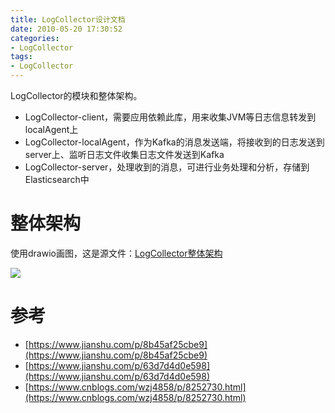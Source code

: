 ```yaml
---
title: LogCollector设计文档
date: 2010-05-20 17:30:52
categories: 
- LogCollector
tags:
- LogCollector
---
```


LogCollector的模块和整体架构。

<!--more-->

- LogCollector-client，需要应用依赖此库，用来收集JVM等日志信息转发到localAgent上
- LogCollector-localAgent，作为Kafka的消息发送端，将接收到的日志发送到server上、监听日志文件收集日志文件发送到Kafka
- LogCollector-server，处理收到的消息，可进行业务处理和分析，存储到Elasticsearch中

# 整体架构

使用drawio画图，这是源文件：[LogCollector整体架构](/LogCollector设计文档/LogCollector整体架构.drawio)

![](/LogCollector设计文档/LogCollector整体架构.png)

# 参考

- [https://www.jianshu.com/p/8b45af25cbe9](https://www.jianshu.com/p/8b45af25cbe9)
- [https://www.jianshu.com/p/63d7d4d0e598](https://www.jianshu.com/p/63d7d4d0e598)
- [https://www.cnblogs.com/wzj4858/p/8252730.html](https://www.cnblogs.com/wzj4858/p/8252730.html)